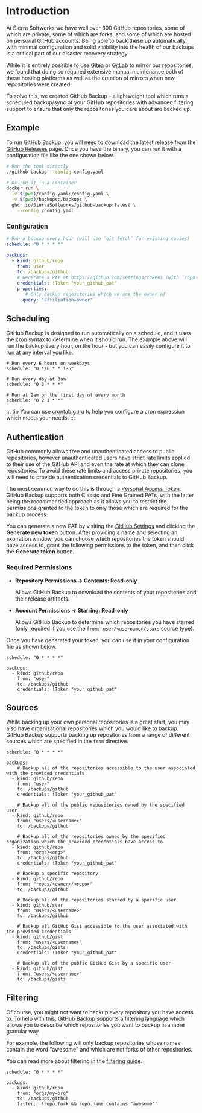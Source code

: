 # Introduction
At Sierra Softworks we have well over 300 GitHub repositories, some of which are
private, some of which are forks, and some of which are hosted on personal GitHub
accounts. Being able to back these up automatically, with minimal configuration
and solid visibility into the health of our backups is a critical part of our
disaster recovery strategy.

While it is entirely possible to use [Gitea](https://gitea.io) or [GitLab](https://gitlab.com)
to mirror our repositories, we found that doing so required extensive manual maintenance
both of these hosting platforms as well as the creation of mirrors when new repositories
were created.

To solve this, we created GitHub Backup - a lightweight tool which runs a scheduled
backup/sync of your GitHub repositories with advanced filtering support to ensure that
only the repositories you care about are backed up.

## Example
To run GitHub Backup, you will need to download the latest release from the
[GitHub Releases](https://github.com/SierraSoftworks/github-backup/releases)
page. Once you have the binary, you can run it with a configuration file like the one
shown below.

```bash
# Run the tool directly
./github-backup --config config.yaml

# Or run it in a container
docker run \
  -v $(pwd)/config.yaml:/config.yaml \
  -v $(pwd)/backups:/backups \
  ghcr.io/SierraSoftworks/github-backup:latest \
    --config /config.yaml
```

### Configuration

```yaml title="config.yaml"
# Run a backup every hour (will use `git fetch` for existing copies)
schedule: "0 * * * *"

backups:
  - kind: github/repo
    from: user
    to: /backups/github
    # Generate a PAT at https://github.com/settings/tokens (with `repo` scope if you want to backup private repositories)
    credentials: !Token "your_github_pat"
    properties:
       # Only backup repositories which we are the owner of
      query: "affiliation=owner"
```

## Scheduling
GitHub Backup is designed to run automatically on a schedule, and it uses the [cron](https://en.wikipedia.org/wiki/Cron)
syntax to determine when it should run. The example above will run the backup every hour, on the hour - but you can
easily configure it to run at any interval you like.

```yaml{2} title="config.yaml"
# Run every 6 hours on weekdays
schedule: "0 */6 * * 1-5"

# Run every day at 3am
schedule: "0 3 * * *"

# Run at 2am on the first day of every month
schedule: "0 2 1 * *"
```

::: tip
You can use [crontab.guru](https://crontab.guru/) to help you configure a cron expression which meets your needs.
:::

## Authentication
GitHub commonly allows free and unauthenticated access to public repositories, however unauthenticated
users have strict rate limits applied to their use of the GitHub API and even the rate at which they
can clone repositories. To avoid these rate limits and access private repositories, you will need to
provide authentication credentials to GitHub Backup.

The most common way to do this is through a [Personal Access Token][github-pat]. GitHub Backup supports
both Classic and Fine Grained PATs, with the latter being the recommended approach as it allows you to
restrict the permissions granted to the token to only those which are required for the backup process.

You can generate a new PAT by visiting the [GitHub Settings](https://github.com/settings/tokens?type=beta)
and clicking the **Generate new token** button. After providing a name and selecting an expiration window,
you can choose which repositories the token should have access to, grant the following permissions to the
token, and then click the **Generate token** button.

### Required Permissions
 * **Repository Permissions &rarr; Contents: Read-only**

   Allows GitHub Backup to download the contents of your repositories and their release artifacts.

 * **Account Permissions &rarr; Starring: Read-only**

   Allows GitHub Backup to determine which repositories you have starred (only required if you use the `from: user/<username>/stars` source type).

Once you have generated your token, you can use it in your configuration file as shown below.

```yaml{7} title="config.yaml"
schedule: "0 * * * *"

backups:
  - kind: github/repo
    from: "user"
    to: /backups/github
    credentials: !Token "your_github_pat"
```

## Sources
While backing up your own personal repositories is a great start, you may also have organizational
repositories which you would like to backup. GitHub Backup supports backing up repositories from
a range of different sources which are specified in the `from` directive.

```yaml{5-6,11-12,16-17,22-23,27-28} title="config.yaml"
schedule: "0 * * * *"

backups:
    # Backup all of the repositories accessible to the user associated with the provided credentials
  - kind: github/repo
    from: "user"
    to: /backups/github
    credentials: !Token "your_github_pat"

    # Backup all of the public repositories owned by the specified user
  - kind: github/repo
    from: "users/<username>"
    to: /backups/github

    # Backup all of the repositories owned by the specified organization which the provided credentials have access to
  - kind: github/repo
    from: "orgs/<org>"
    to: /backups/github
    credentials: !Token "your_github_pat"

    # Backup a specific repository
  - kind: github/repo
    from: "repos/<owner>/<repo>"
    to: /backups/github

    # Backup all of the repositories starred by a specific user
  - kind: github/star
    from: "users/<username>"
    to: /backups/github
    
    # Backup all GitHub Gist accessible to the user associated with the provided credentials
  - kind: github/gist
    from: "users/<username>"
    to: /backups/gists
    credentials: !Token "your_github_pat"
        
    # Backup all of the public GitHub Gist by a specific user
  - kind: github/gist
    from: "users/<username>"
    to: /backups/gists
```

## Filtering
Of course, you might not want to backup every repository you have access to. To help
with this, GitHub Backup supports a filtering language which allows you to describe
which repositories you want to backup in a more granular way.

For example, the following will only backup repositories whose names contain the word
"awesome" and which are not forks of other repositories.

You can read more about filtering in the [filtering guide](../advanced/filters.md).

```yaml{7} title="config.yaml"
schedule: "0 * * * *"

backups:
  - kind: github/repo
    from: "orgs/my-org"
    to: /backups/github
    filter: '!repo.fork && repo.name contains "awesome"'
```

[github-pat]: https://docs.github.com/en/authentication/keeping-your-account-and-data-secure/managing-your-personal-access-tokens
